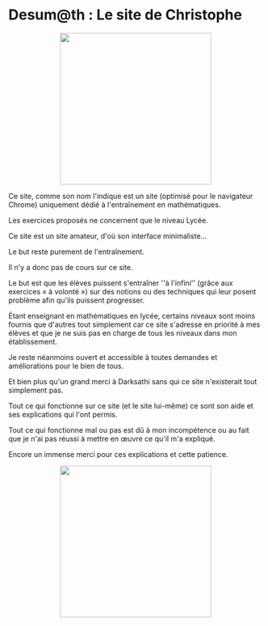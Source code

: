 # Desum@th : Le site de Christophe
<center><img src='https://github.com/DarkSATHI/desumath_work/blob/main/public/sidebar-image.png?raw=true' width="300" /></center>

Ce site, comme son nom l'indique est un site (optimisé pour le navigateur Chrome) uniquement dédié à l'entraînement en mathématiques.

Les exercices proposés ne concernent que le niveau Lycée.

Ce site est un site amateur, d'où son interface minimaliste...

Le but reste purement de l'entraînement.

Il n'y a donc pas de cours sur ce site.

Le but est que les élèves puissent s'entraîner ''à l'infini'' (grâce aux exercices « à volonté ») sur des notions ou des techniques qui leur posent problème afin qu'ils puissent progresser.

Étant enseignant en mathématiques en lycée, certains niveaux sont moins fournis que d'autres tout simplement car ce site s'adresse en priorité à mes élèves et que je ne suis pas en charge de tous les niveaux dans mon établissement.

Je reste néanmoins ouvert et accessible à toutes demandes et améliorations pour le bien de tous.

Et bien plus qu'un grand merci à Darksathi sans qui ce site n'existerait tout simplement pas.

Tout ce qui fonctionne sur ce site (et le site lui-même) ce sont son aide et ses explications qui l'ont permis.

Tout ce qui fonctionne mal ou pas est dû à mon incompétence ou au fait que je n'ai pas réussi à mettre en œuvre ce qu'il m'a expliqué.

Encore un immense merci pour ces explications et cette patience.

<center><img src='https://github.com/DarkSATHI/desumath_work/blob/main/public/sidebar-image.jpg?raw=true' width="300" /></center>

